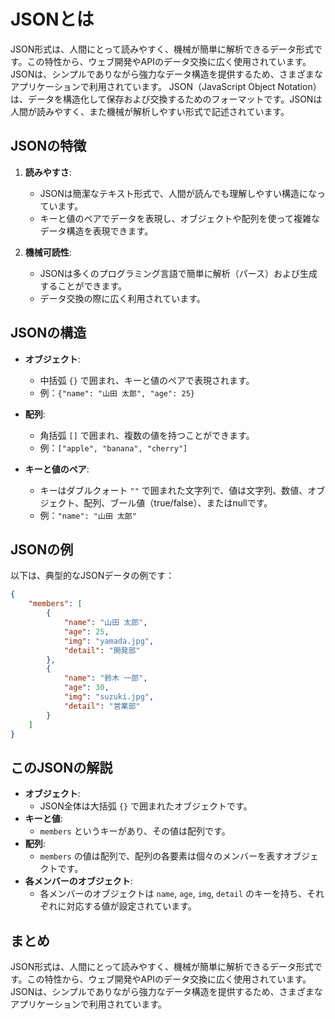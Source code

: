 # JSONとは

JSON形式は、人間にとって読みやすく、機械が簡単に解析できるデータ形式です。この特性から、ウェブ開発やAPIのデータ交換に広く使用されています。JSONは、シンプルでありながら強力なデータ構造を提供するため、さまざまなアプリケーションで利用されています。
JSON（JavaScript Object Notation）は、データを構造化して保存および交換するためのフォーマットです。JSONは人間が読みやすく、また機械が解析しやすい形式で記述されています。

## JSONの特徴

1. **読みやすさ**:
   - JSONは簡潔なテキスト形式で、人間が読んでも理解しやすい構造になっています。
   - キーと値のペアでデータを表現し、オブジェクトや配列を使って複雑なデータ構造を表現できます。

2. **機械可読性**:
   - JSONは多くのプログラミング言語で簡単に解析（パース）および生成することができます。
   - データ交換の際に広く利用されています。

## JSONの構造

- **オブジェクト**:
  - 中括弧 `{}` で囲まれ、キーと値のペアで表現されます。
  - 例：`{"name": "山田 太郎", "age": 25}`

- **配列**:
  - 角括弧 `[]` で囲まれ、複数の値を持つことができます。
  - 例：`["apple", "banana", "cherry"]`

- **キーと値のペア**:
  - キーはダブルクォート `""` で囲まれた文字列で、値は文字列、数値、オブジェクト、配列、ブール値（true/false）、またはnullです。
  - 例：`"name": "山田 太郎"`

## JSONの例

以下は、典型的なJSONデータの例です：

```json
{
    "members": [
        {
            "name": "山田 太郎",
            "age": 25,
            "img": "yamada.jpg",
            "detail": "開発部"
        },
        {
            "name": "鈴木 一郎",
            "age": 30,
            "img": "suzuki.jpg",
            "detail": "営業部"
        }
    ]
}
```

## このJSONの解説

- **オブジェクト**:
  - JSON全体は大括弧 `{}` で囲まれたオブジェクトです。
- **キーと値**:
  - `members` というキーがあり、その値は配列です。
- **配列**:
  - `members` の値は配列で、配列の各要素は個々のメンバーを表すオブジェクトです。
- **各メンバーのオブジェクト**:
  - 各メンバーのオブジェクトは `name`, `age`, `img`, `detail` のキーを持ち、それぞれに対応する値が設定されています。

## まとめ

JSON形式は、人間にとって読みやすく、機械が簡単に解析できるデータ形式です。この特性から、ウェブ開発やAPIのデータ交換に広く使用されています。JSONは、シンプルでありながら強力なデータ構造を提供するため、さまざまなアプリケーションで利用されています。
